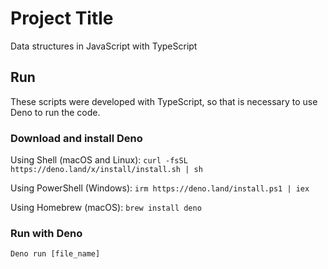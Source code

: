 # Project Title

Data structures in JavaScript with TypeScript

## Run

These scripts were developed with TypeScript, so that is necessary to use Deno to run the code.

### Download and install Deno

Using Shell (macOS and Linux):
`curl -fsSL https://deno.land/x/install/install.sh | sh`

Using PowerShell (Windows):
`irm https://deno.land/install.ps1 | iex`

Using Homebrew (macOS):
`brew install deno`

### Run with Deno

`Deno run [file_name]`
